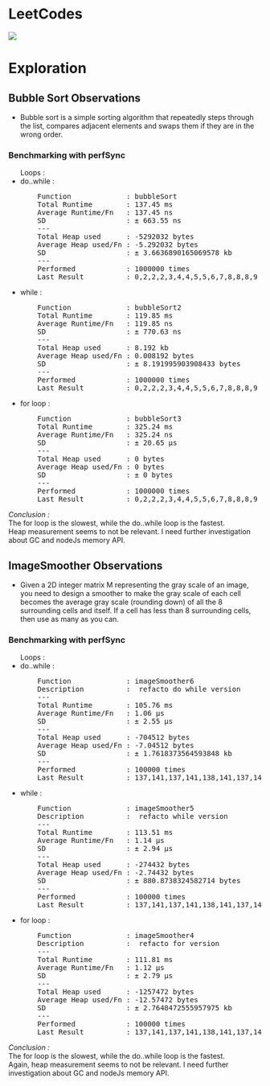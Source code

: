 # LeetCodes

![](https://leetcard.jacoblin.cool/razmio?ext=activity&theme=nord)

# Exploration

## Bubble Sort Observations

- Bubble sort is a simple sorting algorithm that repeatedly steps through the list, compares adjacent elements and swaps them if they are in the wrong order.

### Benchmarking with perfSync

<ul>Loops :
<li>do..while : </li>
<pre>
    Function             : bubbleSort
    Total Runtime        : 137.45 ms
    Average Runtime/Fn   : 137.45 ns
    SD                   : ± 663.55 ns
    ---
    Total Heap used      : -5292032 bytes
    Average Heap used/Fn : -5.292032 bytes
    SD                   : ± 3.6636890165069578 kb
    ---
    Performed            : 1000000 times
    Last Result          : 0,2,2,2,3,4,4,5,5,6,7,8,8,8,9
</pre>
<li>while : </li>
<pre>
    Function             : bubbleSort2
    Total Runtime        : 119.85 ms
    Average Runtime/Fn   : 119.85 ns
    SD                   : ± 770.63 ns
    ---
    Total Heap used      : 8.192 kb
    Average Heap used/Fn : 0.008192 bytes
    SD                   : ± 8.191995903908433 bytes
    ---
    Performed            : 1000000 times
    Last Result          : 0,2,2,2,3,4,4,5,5,6,7,8,8,8,9
</pre>
<li> for loop : </li>
<pre>
    Function             : bubbleSort3
    Total Runtime        : 325.24 ms
    Average Runtime/Fn   : 325.24 ns
    SD                   : ± 20.65 μs
    ---
    Total Heap used      : 0 bytes
    Average Heap used/Fn : 0 bytes
    SD                   : ± 0 bytes
    ---
    Performed            : 1000000 times
    Last Result          : 0,2,2,2,3,4,4,5,5,6,7,8,8,8,9
</pre>
</ul>

_Conclusion :_ <br>
The for loop is the slowest, while the do..while loop is the fastest. <br>
Heap measurement seems to not be relevant. I need further investigation about GC and nodeJs memory API.

## ImageSmoother Observations

- Given a 2D integer matrix M representing the gray scale of an image, you need to design a smoother to make the gray scale of each cell becomes the average gray scale (rounding down) of all the 8 surrounding cells and itself. If a cell has less than 8 surrounding cells, then use as many as you can.

### Benchmarking with perfSync

<ul>Loops :
<li>do..while : </li>
<pre>
    Function             : imageSmoother6
    Description          :  refacto do while version
    ---
    Total Runtime        : 105.76 ms
    Average Runtime/Fn   : 1.06 μs
    SD                   : ± 2.55 μs
    ---
    Total Heap used      : -704512 bytes
    Average Heap used/Fn : -7.04512 bytes
    SD                   : ± 1.7618373564593848 kb
    ---
    Performed            : 100000 times
    Last Result          : 137,141,137,141,138,141,137,141,137
</pre>
<li>while : </li>
<pre>
    Function             : imageSmoother5
    Description          :  refacto while version
    ---
    Total Runtime        : 113.51 ms
    Average Runtime/Fn   : 1.14 μs
    SD                   : ± 2.94 μs
    ---
    Total Heap used      : -274432 bytes
    Average Heap used/Fn : -2.74432 bytes
    SD                   : ± 880.8738324582714 bytes
    ---
    Performed            : 100000 times
    Last Result          : 137,141,137,141,138,141,137,141,137
</pre>
<li> for loop : </li>
<pre>
    Function             : imageSmoother4
    Description          :  refacto for version
    ---
    Total Runtime        : 111.81 ms
    Average Runtime/Fn   : 1.12 μs
    SD                   : ± 2.79 μs
    ---
    Total Heap used      : -1257472 bytes
    Average Heap used/Fn : -12.57472 bytes
    SD                   : ± 2.7648472555957975 kb
    ---
    Performed            : 100000 times
    Last Result          : 137,141,137,141,138,141,137,141,137
</pre>
</ul>

_Conclusion :_ <br>
The for loop is the slowest, while the do..while loop is the fastest. <br>
Again, heap measurement seems to not be relevant. I need further investigation about GC and nodeJs memory API.
